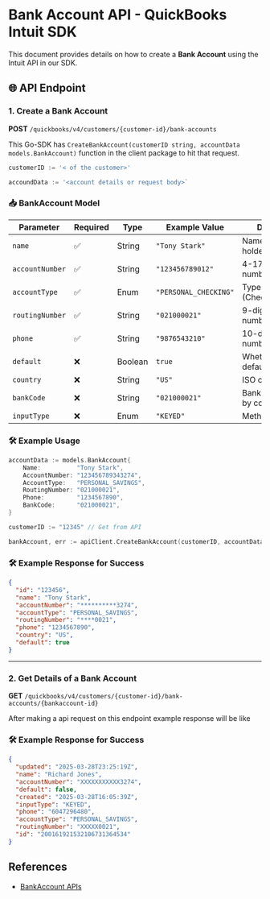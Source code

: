 # Bank Account API - QuickBooks Intuit SDK

This document provides details on how to create a **Bank Account** using the Intuit API in our SDK.

## 🌐 API Endpoint

### **1. Create a Bank Account**
**POST** `/quickbooks/v4/customers/{customer-id}/bank-accounts`

This Go-SDK has `CreateBankAccount(customerID string, accountData models.BankAccount)` function in the client package to hit that request.

```go
customerID := '< of the customer>'

accoundData := '<account details or request body>`
```

### 📥 BankAccount Model
| Parameter       | Required | Type   | Example Value        | Description |
|----------------|----------|--------|----------------------|-------------|
| `name`         | ✅       | String | `"Tony Stark"`         | Name of account holder |
| `accountNumber`| ✅       | String | `"123456789012"`     | 4-17 digit account number |
| `accountType`  | ✅       | Enum   | `"PERSONAL_CHECKING"` | Type of account (Checking/Savings) |
| `routingNumber`| ✅       | String | `"021000021"`        | 9-digit routing number |
| `phone`        | ✅       | String | `"9876543210"`       | 10-digit phone number |
| `default`      | ❌       | Boolean| `true`               | Whether this is the default account |
| `country`      | ❌       | String | `"US"`               | ISO country code |
| `bankCode`     | ❌       | String | `"021000021"`        | Bank code (varies by country) |
| `inputType`    | ❌       | Enum   | `"KEYED"`            | Method of input |


### 🛠 Example Usage
```go
accountData := models.BankAccount{
	Name:          "Tony Stark",
	AccountNumber: "123456789343274",
	AccountType:   "PERSONAL_SAVINGS",
	RoutingNumber: "021000021",
	Phone:         "1234567890",
	BankCode:      "021000021",
}

customerID := "12345" // Get from API

bankAccount, err := apiClient.CreateBankAccount(customerID, accountData)
```

### 🛠 Example Response for Success

```json
{
  "id": "123456",
  "name": "Tony Stark",
  "accountNumber": "**********3274",
  "accountType": "PERSONAL_SAVINGS",
  "routingNumber": "****0021",
  "phone": "1234567890",
  "country": "US",
  "default": true
}
```

---

### **2. Get Details of a Bank Account**
**GET** `/quickbooks/v4/customers/{customer-id}/bank-accounts/{bankaccount-id}`

After making a api request on this endpoint example response will be like 

### 🛠 Example Response for Success
```json
{
  "updated": "2025-03-28T23:25:19Z", 
  "name": "Richard Jones", 
  "accountNumber": "XXXXXXXXXXX3274", 
  "default": false, 
  "created": "2025-03-28T16:05:39Z", 
  "inputType": "KEYED", 
  "phone": "6047296480", 
  "accountType": "PERSONAL_SAVINGS", 
  "routingNumber": "XXXXX0021", 
  "id": "200161921532106731364534"
}
```



## References

- [BankAccount APIs](https://developer.intuit.com/app/developer/qbpayments/docs/api/resources/all-entities/bankaccounts)